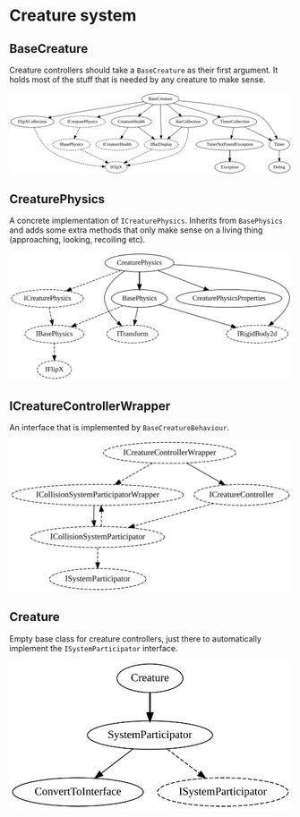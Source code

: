 # Creature system

## BaseCreature

Creature controllers should take a `BaseCreature` as their first argument. It holds
most of the stuff that is needed by any creature to make sense.

![BaseCreature](BaseCreature.svg)

## CreaturePhysics

A concrete implementation of `ICreaturePhysics`. Inherits from `BasePhysics` and
adds some extra methods that only make sense on a living thing (approaching, looking,
recoiling etc).

![CreaturePhysics](CreaturePhysics.svg)

## ICreatureControllerWrapper

An interface that is implemented by `BaseCreatureBehaviour`.

![ICreatureControllerWrapper](ICreatureControllerWrapper.svg)

## Creature

Empty base class for creature controllers, just there to automatically implement
the `ISystemParticipator` interface.

![Creature](Creature.svg)